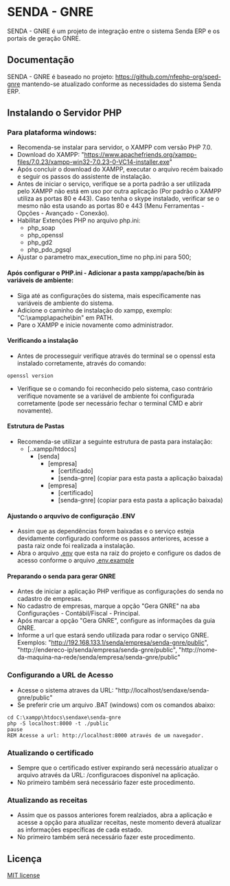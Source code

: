 # SENDA - GNRE

SENDA - GNRE é um projeto de integração entre o sistema Senda ERP e os portais de geração GNRE.

## Documentação
SENDA - GNRE é baseado no projeto: https://github.com/nfephp-org/sped-gnre mantendo-se atualizado conforme as necessidades do sistema Senda ERP.

## Instalando o Servidor PHP
### Para plataforma windows:
- Recomenda-se instalar para servidor, o XAMPP com versão PHP 7.0.
- Download do XAMPP: "https://www.apachefriends.org/xampp-files/7.0.23/xampp-win32-7.0.23-0-VC14-installer.exe" 
- Após concluir o download do XAMPP, executar o arquivo recém baixado e seguir os passos do assistente de instalação.
- Antes de iniciar o serviço, verifique se a porta padrão a ser utilizada pelo XAMPP não está em uso por outra aplicação (Por padrão o XAMPP utiliza as portas 80 e 443). Caso tenha o skype instalado, verificar se o mesmo não esta usando as portas 80 e 443 (Menu Ferramentas - Opções - Avançado - Conexão).
- Habilitar Extenções PHP no arquivo php.ini:
  - php_soap
  - php_openssl
  - php_gd2
  - php_pdo_pgsql
- Ajustar o parametro max_execution_time no php.ini para 500;

#### Após configurar o PHP.ini - Adicionar a pasta xampp/apache/bin às variáveis de ambiente:
- Siga até as configurações do sistema, mais especificamente nas variáveis de ambiente do sistema. 
- Adicione o caminho de instalação do xampp, exemplo: "C:\xampp\apache\bin" em PATH.
- Pare o XAMPP e inicie novamente como administrador.

#### Verificando a instalação
- Antes de processeguir verifique através do terminal se o openssl esta instalado corretamente, através do comando:
```terminal
openssl version
```
- Verifique se o comando foi reconhecido pelo sistema, caso contrário verifique novamente se a variável de ambiente foi configurada corretamente (pode ser necessário fechar o terminal CMD e abrir novamente).

#### Estrutura de Pastas
- Recomenda-se utilizar a seguinte estrutura de pasta para instalação:
  * [..xampp/htdocs]
    * [senda]
        * [empresa]
            * [certificado]
            * [senda-gnre] (copiar para esta pasta a aplicação baixada)
        * [empresa]
            * [certificado]
            * [senda-gnre] (copiar para esta pasta a aplicação baixada)

#### Ajustando o arquvivo de configuração .ENV
- Assim que as dependências forem baixadas e o serviço esteja devidamente configurado conforme os passos anteriores, acesse a pasta raiz onde foi realizada a instalação.
- Abra o arquivo [.env](http://github.com/sendaxe/senda-gnre/blob/master/.env) que esta na raiz do projeto e configure os dados de acesso conforme o arquivo [.env.example](http://github.com/sendaxe/senda-gnre/blob/master/.env.example)

#### Preparando o senda para gerar GNRE
- Antes de iniciar a aplicação PHP verifique as configurações do senda no cadastro de empresas.
- No cadastro de empresas, marque a opção "Gera GNRE" na aba Configurações - Contábil/Fiscal - Principal.
- Após marcar a opção "Gera GNRE", configure as informações da guia GNRE.
- Informe a url que estará sendo utilizada para rodar o serviço GNRE. 
  Exemplos: "http://192.168.133.1/senda/empresa/senda-gnre/public",  
            "http://endereco-ip/senda/empresa/senda-gnre/public", 
            "http://nome-da-maquina-na-rede/senda/empresa/senda-gnre/public"

### Configurando a URL de Acesso
- Acesse o sistema atraves da URL: "http://localhost/sendaxe/senda-gnre/public" 
- Se preferir crie um arquivo .BAT (windows) com os comandos abaixo:
``` terminal
cd C:\xampp\htdocs\sendaxe\senda-gnre
php -S localhost:8000 -t ./public
pause
REM Acesse a url: http://localhost:8000 através de um navegador.
```

### Atualizando o certificado
- Sempre que o certificado estiver expirando será necessário atualizar o arquivo através da URL: /configuracoes disponível na aplicação.
- No primeiro também será necessário fazer este procedimento.

### Atualizando as receitas
- Assim que os passos anteriores forem realziados, abra a aplicação e acesse a opção para atualizar receitas, neste momento deverá atualizar as informações específicas de cada estado.
- No primeiro também será necessário fazer este procedimento.

## Licença
[MIT license](http://opensource.org/licenses/MIT)
